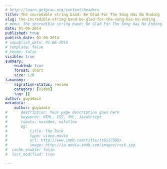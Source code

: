 ```yaml
---
# http://learn.getgrav.org/content/headers
title: The incredible string band: Be Glad For The Song Has No Ending
slug: the-incredible-string-band-be-glad-for-the-song-has-no-ending
# menu: The incredible string band: Be Glad For The Song Has No Ending
date: 01-06-2014
published: true
publish_date: 01-06-2014
# unpublish_date: 01-06-2014
# template: false
# theme: false
visible: true
summary:
    enabled: true
    format: short
    size: 128
taxonomy:
    migration-status: review
    category: [video]
    tag: []
author: guyadmin
metadata:
    author: guyadmin
#      description: Your page description goes here
#      keywords: HTML, CSS, XML, JavaScript
#      robots: noindex, nofollow
#      og:
#          title: The Rock
#          type: video.movie
#          url: http://www.imdb.com/title/tt0117500/
#          image: http://ia.media-imdb.com/images/rock.jpg
#  cache_enable: false
#  last_modified: true

---
```



